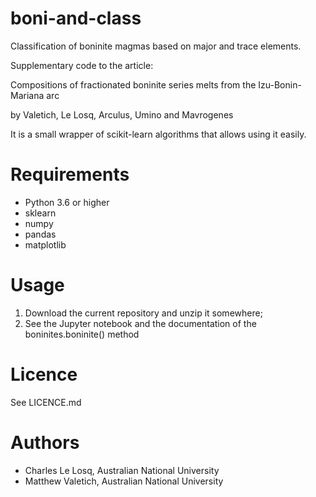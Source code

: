 # boni-and-class
Classification of boninite magmas based on major and trace elements.

Supplementary code to the article:

Compositions of fractionated boninite series melts from the Izu-Bonin-Mariana arc

by Valetich, Le Losq, Arculus, Umino and Mavrogenes

It is a small wrapper of scikit-learn algorithms that allows using it easily.

# Requirements
 - Python 3.6 or higher
 - sklearn
 - numpy
 - pandas
 - matplotlib

# Usage

1. Download the current repository and unzip it somewhere;
2. See the Jupyter notebook and the documentation of the boninites.boninite() method

# Licence
See LICENCE.md

# Authors
- Charles Le Losq, Australian National University
- Matthew Valetich, Australian National University
